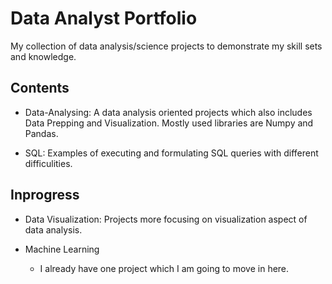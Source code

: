 # Data Analyst Portfolio
My collection of data analysis/science projects to demonstrate my skill sets and knowledge.

## Contents
* Data-Analysing: A data analysis oriented projects which also includes Data Prepping and Visualization. Mostly used libraries are Numpy and Pandas.

* SQL: Examples of executing and formulating SQL queries with different difficulities.

## Inprogress

* Data Visualization: Projects more focusing on visualization aspect of data analysis.

* Machine Learning
  * I already have one project which I am going to move in here.
